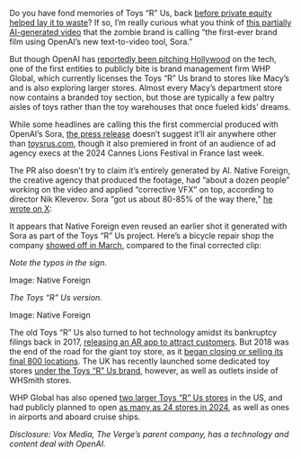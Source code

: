Do you have fond memories of Toys “R” Us, back [before private equity helped lay it to waste](/23758492/private-equity-brendan-ballou-plunder-finance-doj)? If so, I’m really curious what you think of [this partially AI-generated video](https://go.skimresources.com/?id=1025X1701640&xs=1&url=https%3A%2F%2Fwww.toysrus.com%2Fpages%2Fstudios) that the zombie brand is calling “the first-ever brand film using OpenAI’s new text-to-video tool, Sora.”

But though OpenAI has [reportedly been pitching Hollywood](/2024/3/22/24108858/openai-is-pitching-sora-to-hollywood#comments) on the tech, one of the first entities to publicly bite is brand management firm WHP Global, which currently licenses the Toys “R” Us brand to stores like Macy’s and is also exploring larger stores. Almost every Macy’s department store now contains a branded toy section, but those are typically a few paltry aisles of toys rather than the toy warehouses that once fueled kids’ dreams.

While some headlines are calling this the first commercial produced with OpenAI’s Sora, [the press release](https://www.prnewswire.com/news-releases/toysrus-studios-and-native-foreign-use-openais-sora-to-narrate-the-origin-story-of-beloved-toyrus-brand-302180332.html) doesn’t suggest it’ll air anywhere other than [toysrus.com](https://go.skimresources.com/?id=1025X1701640&xs=1&url=http%3A%2F%2Ftoysrus.com), though it also premiered in front of an audience of ad agency execs at the 2024 Cannes Lions Festival in France last week.

The PR also doesn’t try to claim it’s entirely generated by AI. Native Foreign, the creative agency that produced the footage, had “about a dozen people” working on the video and applied “corrective VFX” on top, according to director Nik Kleverov. Sora “got us about 80-85% of the way there,” [he wrote on X]():

It appears that Native Foreign even reused an earlier shot it generated with Sora as part of the Toys “R” Us project. Here’s a bicycle repair shop the company [showed off in March](https://www.nativeforeign.ai/work/sora), compared to the final corrected clip:

*Note the typos in the sign.*

Image: Native Foreign

*The Toys “R” Us version.*

Image: Native Foreign

The old Toys “R” Us also turned to hot technology amidst its bankruptcy filings back in 2017, [releasing an AR app to attract customers](/2017/10/3/16408448/toys-r-us-ar-app-play-chaser). But 2018 was the end of the road for the giant toy store, as it [began closing or selling its final 800 locations](/2018/3/14/17121918/toys-r-us-closing-selling-stores-bankrupt-liquidate-holiday-sales-poor). The UK has recently launched some dedicated toy stores [under the Toys “R” Us brand](https://www.toysrus.co.uk/), however, as well as outlets inside of WHSmith stores.

WHP Global has also opened [two larger Toys “R” Us stores](https://www.cbsnews.com/minnesota/news/toys-r-us-opens-flagship-store-in-mall-of-america/) in the US, and had publicly planned to open [as many as 24 stores in 2024](https://www.retaildive.com/news/toys-r-us-open-24-us-flagship-stores/695181/), as well as ones in airports and aboard cruise ships.

*Disclosure: Vox Media, The Verge’s parent company, has a technology and content deal with OpenAI.*
